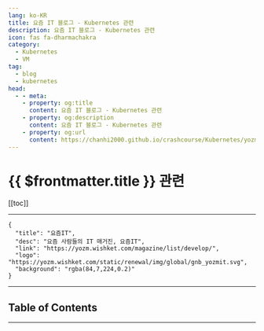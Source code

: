 ```yaml
---
lang: ko-KR
title: 요즘 IT 블로그 - Kubernetes 관련
description: 요즘 IT 블로그 - Kubernetes 관련
icon: fas fa-dharmachakra
category: 
  - Kubernetes
  - VM
tag: 
  - blog
  - kubernetes
head:
  - - meta:
    - property: og:title
      content: 요즘 IT 블로그 - Kubernetes 관련
    - property: og:description
      content: 요즘 IT 블로그 - Kubernetes 관련
    - property: og:url
      content: https://chanhi2000.github.io/crashcourse/Kubernetes/yozm/
---
```


# {{ $frontmatter.title }} 관련

[[toc]]

---

```component VPCard
{
  "title": "요즘IT", 
  "desc": "요즘 사람들의 IT 매거진, 요즘IT", 
  "link": "https://yozm.wishket.com/magazine/list/develop/", 
  "logo": "https://yozm.wishket.com/static/renewal/img/global/gnb_yozmit.svg", 
  "background": "rgba(84,7,224,0.2)"
}
```

---

## Table of Contents

---

<TagLinks />